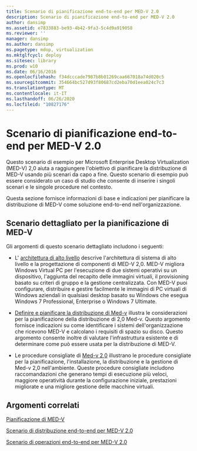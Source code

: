 ```yaml
---
title: Scenario di pianificazione end-to-end per MED-V 2.0
description: Scenario di pianificazione end-to-end per MED-V 2.0
author: dansimp
ms.assetid: e7833883-be93-4b42-9fa3-5c4d9a919058
ms.reviewer: ''
manager: dansimp
ms.author: dansimp
ms.pagetype: mdop, virtualization
ms.mktglfcycl: deploy
ms.sitesec: library
ms.prod: w10
ms.date: 06/16/2016
ms.openlocfilehash: f34dcccade7987b8b01269caa667018a74d020c5
ms.sourcegitcommit: 354664bc527d93f80687cd2eba70d1eea024c7c3
ms.translationtype: MT
ms.contentlocale: it-IT
ms.lasthandoff: 06/26/2020
ms.locfileid: "10827176"
---
```

# Scenario di pianificazione end-to-end per MED-V 2.0


Questo scenario di esempio per Microsoft Enterprise Desktop Virtualization (MED-V) 2,0 aiuta a raggiungere l'obiettivo di pianificare la distribuzione di MED-V usando più scenari da capo a fine. Questo scenario di esempio può essere considerato un caso di studio che consente di inserire i singoli scenari e le singole procedure nel contesto.

Questa sezione fornisce informazioni di base e indicazioni per pianificare la distribuzione di MED-V come soluzione end-to-end nell'organizzazione.

## Scenario dettagliato per la pianificazione di MED-V


Gli argomenti di questo scenario dettagliato includono i seguenti:

-   L' [architettura di alto livello](high-level-architecturemedv2.md) descrive l'architettura di sistema di alto livello e la progettazione di componenti di MED-V 2,0. MED-V migliora Windows Virtual PC per l'esecuzione di due sistemi operativi su un dispositivo, l'aggiunta del recapito delle immagini virtuali, il provisioning basato su criteri di gruppo e la gestione centralizzata. Con MED-V puoi configurare, distribuire e gestire facilmente le immagini di PC virtuali di Windows aziendali in qualsiasi desktop basato su Windows che esegua Windows 7 Professional, Enterprise o Windows 7 Ultimate.

-   [Definire e pianificare la distribuzione di Med-v](define-and-plan-your-med-v-deployment.md) illustra le considerazioni per la pianificazione della distribuzione di 2,0 Med-v. Questo argomento fornisce indicazioni su come identificare i sistemi dell'organizzazione che ricevono MED-V e calcolano i requisiti di spazio su disco. Questo argomento consente inoltre di valutare l'infrastruttura esistente e di determinare come può essere usata per la distribuzione di MED-V.

-   Le procedure consigliate di [Med-v 2,0](med-v-20-best-practices.md) illustrano le procedure consigliate per la pianificazione, l'installazione, la distribuzione e la gestione di Med-v 2,0 nell'ambiente. Queste procedure consigliate includono raccomandazioni che generano tempi di esecuzione più veloci, maggiore operatività durante la configurazione iniziale, prestazioni migliorate e una migliore gestione delle macchine virtuali.

## Argomenti correlati


[Pianificazione di MED-V](planning-for-med-v.md)

[Scenario di distribuzione end-to-end per MED-V 2.0](end-to-end-deployment-scenario-for-med-v-20.md)

[Scenario di operazioni end-to-end per MED-V 2.0](end-to-end-operations-scenario-for-med-v-20.md)

 

 





